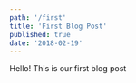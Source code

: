 ```yaml
---
path: '/first'
title: 'First Blog Post'
published: true
date: '2018-02-19'
---
```


Hello! This is our first blog post